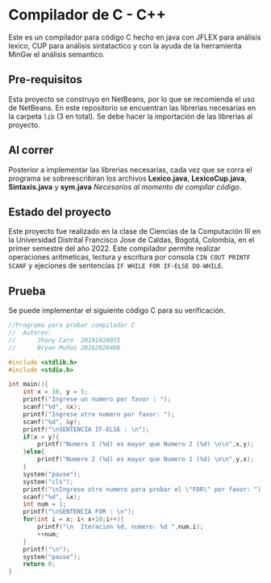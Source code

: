 # Compilador de C - C++
Este es un compilador para código C hecho en java con JFLEX para análisis lexico, CUP para análisis sintatactico y con la ayuda de la herramienta MinGw el análisis semantico.

## Pre-requisitos
Esta proyecto se construyo en NetBeans, por lo que se recomienda el uso de NetBeans. En este repositorio se encuentran las librerias necesarias en la carpeta `lib` (3 en total). Se debe hacer la importación de las librerias al proyecto.

## Al correr
Posterior a implementar las librerias necesarias, cada vez que se corra el programa se sobreescribiran los archivos **Lexico.java**, **LexicoCup.java**, **Sintaxis.java** y **sym.java** *Necesarios al momento de compilar código*.

## Estado del proyecto
Este proyecto fue realizado en la clase de Ciencias de la Computación III en la Universidad Distrital Francisco Jose de Caldas, Bogotá, Colombia, en el primer semestre del año 2022.
Este compilador permite realizar operaciones aritmeticas, lectura y escritura por consola `CIN COUT PRINTF SCANF` y ejeciones de sentencias `IF WHILE FOR IF-ELSE DO-WHILE`.

## Prueba
Se puede implementar el siguiente código C para su verificación.
```C
//Programa para probar compilador C
//	Autores:
// 		Jhony Caro  20191020055
//		Bryan Muñoz 20162020408

#include <stdlib.h>
#include <stdio.h>

int main(){
    int x = 10, y = 5;
    printf("Ingrese un numero por favor : ");
    scanf("%d", &x);
	printf("Ingrese otro numero por favor: ");
    scanf("%d", &y);
    printf("\nSENTENCIA IF-ELSE : \n");
    if(x > y){
    	printf("Numero 1 (%d) es mayor que Numero 2 (%d) \n\n",x,y);
    }else{
		printf("Numero 2 (%d) es mayor que Numero 1 (%d) \n\n",y,x);
    }
    system("pause");	
    system("cls");
    printf("\nIngrese otro numero para probar el \"FOR\" por favor: ");
    scanf("%d", &x);
    int num = 1;
	printf("\nSENTENCIA FOR : \n"); 
	for(int i = x; i< x+10;i++){
    	printf("\n  Iteracion %d, numero: %d ",num,i);
		++num;
    }	
    printf("\n"); 
    system("pause");
    return 0;
}
```
